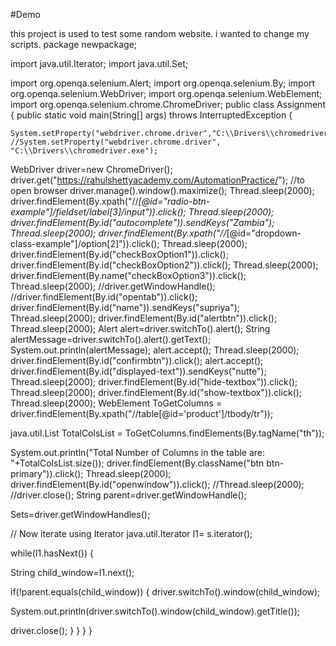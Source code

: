 #Demo

this project is used to test some random website.
i wanted to change my scripts.
package newpackage;

import java.util.Iterator;
import java.util.Set;

import org.openqa.selenium.Alert;
import org.openqa.selenium.By;
import org.openqa.selenium.WebDriver;
import org.openqa.selenium.WebElement;
import org.openqa.selenium.chrome.ChromeDriver;
public class Assignment {
	public static void main(String[] args) throws InterruptedException {
		
	
	System.setProperty("webdriver.chrome.driver","C:\\Drivers\\chromedriver.exe");
	//System.setProperty("webdriver.chrome.driver", "C:\\Drivers\\chromedriver.exe");
WebDriver driver=new ChromeDriver();
driver.get("https://rahulshettyacademy.com/AutomationPractice/"); //to open browser
driver.manage().window().maximize();
Thread.sleep(2000);
driver.findElement(By.xpath("//*[@id=\"radio-btn-example\"]/fieldset/label[3]/input")).click();
Thread.sleep(2000);
driver.findElement(By.id("autocomplete")).sendKeys("Zambia");
Thread.sleep(2000);
driver.findElement(By.xpath("//*[@id=\"dropdown-class-example\"]/option[2]")).click();
Thread.sleep(2000);
driver.findElement(By.id("checkBoxOption1")).click();
driver.findElement(By.id("checkBoxOption2")).click();
Thread.sleep(2000);
driver.findElement(By.name("checkBoxOption3")).click();
Thread.sleep(2000);
//driver.getWindowHandle();
//driver.findElement(By.id("opentab")).click();
driver.findElement(By.id("name")).sendKeys("supriya");
Thread.sleep(2000);
driver.findElement(By.id("alertbtn")).click();
Thread.sleep(2000);
Alert alert=driver.switchTo().alert();
String alertMessage=driver.switchTo().alert().getText();
System.out.println(alertMessage);
alert.accept();
Thread.sleep(2000);
driver.findElement(By.id("confirmbtn")).click();
alert.accept();
driver.findElement(By.id("displayed-text")).sendKeys("nutte");
Thread.sleep(2000);
driver.findElement(By.id("hide-textbox")).click();
Thread.sleep(2000);
driver.findElement(By.id("show-textbox")).click();
Thread.sleep(2000);
WebElement ToGetColumns = driver.findElement(By.xpath("//table[@id='product']/tbody/tr"));

java.util.List<WebElement> TotalColsList = ToGetColumns.findElements(By.tagName("th"));

System.out.println("Total Number of Columns in the table are: "+TotalColsList.size());
driver.findElement(By.className("btn btn-primary")).click();
Thread.sleep(2000);
driver.findElement(By.id("openwindow")).click();
//Thread.sleep(2000);
//driver.close();
String parent=driver.getWindowHandle();

Set<String>s=driver.getWindowHandles();

// Now iterate using Iterator
java.util.Iterator<String> I1= s.iterator();

while(I1.hasNext())
{

String child_window=I1.next();


if(!parent.equals(child_window))
{
driver.switchTo().window(child_window);

System.out.println(driver.switchTo().window(child_window).getTitle());

driver.close();
}
	}
	}
}
